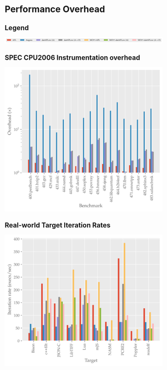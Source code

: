 # Performance Overhead

## Legend

![legend](overhead_plots/real-world-execs-legend.png)

## SPEC CPU2006 Instrumentation overhead

![spec-cpu2006-overhead](overhead_plots/spec-cpu2006-overhead.png)

## Real-world Target Iteration Rates

![real-world-execs-per-sec](overhead_plots/real-world-execs-per-sec.png)
